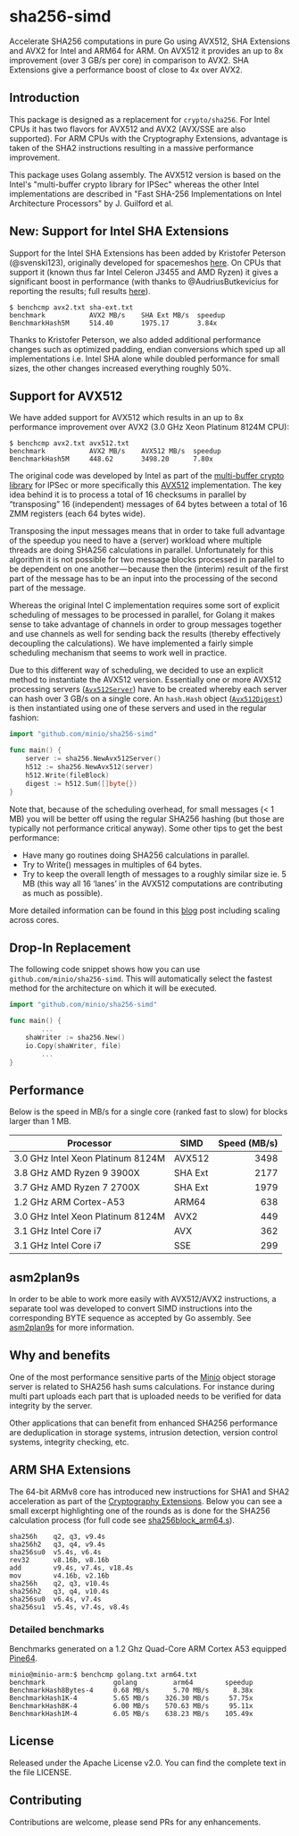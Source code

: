 # sha256-simd

Accelerate SHA256 computations in pure Go using AVX512, SHA Extensions and AVX2 for Intel and ARM64 for ARM. On AVX512 it provides an up to 8x improvement (over 3 GB/s per core) in comparison to AVX2. SHA Extensions give a performance boost of close to 4x over AVX2.

## Introduction

This package is designed as a replacement for `crypto/sha256`. For Intel CPUs it has two flavors for AVX512 and AVX2 (AVX/SSE are also supported). For ARM CPUs with the Cryptography Extensions, advantage is taken of the SHA2 instructions resulting in a massive performance improvement.

This package uses Golang assembly. The AVX512 version is based on the Intel's "multi-buffer crypto library for IPSec" whereas the other Intel implementations are described in "Fast SHA-256 Implementations on Intel Architecture Processors" by J. Guilford et al.

## New: Support for Intel SHA Extensions

Support for the Intel SHA Extensions has been added by Kristofer Peterson (@svenski123), originally developed for spacemeshos [here](https://github.com/spacemeshos/POET/issues/23). On CPUs that support it (known thus far Intel Celeron J3455 and AMD Ryzen) it gives a significant boost in performance (with thanks to @AudriusButkevicius for reporting the results; full results [here](https://github.com/minio/sha256-simd/pull/37#issuecomment-451607827)).

```
$ benchcmp avx2.txt sha-ext.txt
benchmark           AVX2 MB/s    SHA Ext MB/s  speedup
BenchmarkHash5M     514.40       1975.17       3.84x
```

Thanks to Kristofer Peterson, we also added additional performance changes such as optimized padding, endian conversions which sped up all implementations i.e. Intel SHA alone while doubled performance for small sizes, the other changes increased everything roughly 50%.

## Support for AVX512

We have added support for AVX512 which results in an up to 8x performance improvement over AVX2 (3.0 GHz Xeon Platinum 8124M CPU):

```
$ benchcmp avx2.txt avx512.txt
benchmark           AVX2 MB/s    AVX512 MB/s  speedup
BenchmarkHash5M     448.62       3498.20      7.80x
```

The original code was developed by Intel as part of the [multi-buffer crypto library](https://github.com/intel/intel-ipsec-mb) for IPSec or more specifically this [AVX512](https://github.com/intel/intel-ipsec-mb/blob/master/avx512/sha256_x16_avx512.asm) implementation. The key idea behind it is to process a total of 16 checksums in parallel by “transposing” 16 (independent) messages of 64 bytes between a total of 16 ZMM registers (each 64 bytes wide).

Transposing the input messages means that in order to take full advantage of the speedup you need to have a (server) workload where multiple threads are doing SHA256 calculations in parallel. Unfortunately for this algorithm it is not possible for two message blocks processed in parallel to be dependent on one another — because then the (interim) result of the first part of the message has to be an input into the processing of the second part of the message.

Whereas the original Intel C implementation requires some sort of explicit scheduling of messages to be processed in parallel, for Golang it makes sense to take advantage of channels in order to group messages together and use channels as well for sending back the results (thereby effectively decoupling the calculations). We have implemented a fairly simple scheduling mechanism that seems to work well in practice.

Due to this different way of scheduling, we decided to use an explicit method to instantiate the AVX512 version. Essentially one or more AVX512 processing servers ([`Avx512Server`](https://github.com/minio/sha256-simd/blob/master/sha256blockAvx512_amd64.go#L294)) have to be created whereby each server can hash over 3 GB/s on a single core. An `hash.Hash` object ([`Avx512Digest`](https://github.com/minio/sha256-simd/blob/master/sha256blockAvx512_amd64.go#L45)) is then instantiated using one of these servers and used in the regular fashion:

```go
import "github.com/minio/sha256-simd"

func main() {
	server := sha256.NewAvx512Server()
	h512 := sha256.NewAvx512(server)
	h512.Write(fileBlock)
	digest := h512.Sum([]byte{})
}
```

Note that, because of the scheduling overhead, for small messages (< 1 MB) you will be better off using the regular SHA256 hashing (but those are typically not performance critical anyway). Some other tips to get the best performance:
* Have many go routines doing SHA256 calculations in parallel.
* Try to Write() messages in multiples of 64 bytes.
* Try to keep the overall length of messages to a roughly similar size ie. 5 MB (this way all 16 ‘lanes’ in the AVX512 computations are contributing as much as possible).

More detailed information can be found in this [blog](https://blog.minio.io/accelerate-sha256-up-to-8x-over-3-gb-s-per-core-with-avx512-a0b1d64f78f) post including scaling across cores.

## Drop-In Replacement

The following code snippet shows how you can use `github.com/minio/sha256-simd`. This will automatically select the fastest method for the architecture on which it will be executed.

```go
import "github.com/minio/sha256-simd"

func main() {
        ...
	shaWriter := sha256.New()
	io.Copy(shaWriter, file)
        ...
}
```

## Performance

Below is the speed in MB/s for a single core (ranked fast to slow) for blocks larger than 1 MB.

| Processor                         | SIMD    | Speed (MB/s) |
| --------------------------------- | ------- | ------------:|
| 3.0 GHz Intel Xeon Platinum 8124M | AVX512  |         3498 |
| 3.8 GHz AMD Ryzen 9 3900X         | SHA Ext |         2177 |
| 3.7 GHz AMD Ryzen 7 2700X         | SHA Ext |         1979 |
| 1.2 GHz ARM Cortex-A53            | ARM64   |          638 |
| 3.0 GHz Intel Xeon Platinum 8124M | AVX2    |          449 |
| 3.1 GHz Intel Core i7             | AVX     |          362 |
| 3.1 GHz Intel Core i7             | SSE     |          299 |

## asm2plan9s

In order to be able to work more easily with AVX512/AVX2 instructions, a separate tool was developed to convert SIMD instructions into the corresponding BYTE sequence as accepted by Go assembly. See [asm2plan9s](https://github.com/minio/asm2plan9s) for more information.

## Why and benefits

One of the most performance sensitive parts of the [Minio](https://github.com/minio/minio) object storage server is related to SHA256 hash sums calculations. For instance during multi part uploads each part that is uploaded needs to be verified for data integrity by the server.

Other applications that can benefit from enhanced SHA256 performance are deduplication in storage systems, intrusion detection, version control systems, integrity checking, etc.

## ARM SHA Extensions

The 64-bit ARMv8 core has introduced new instructions for SHA1 and SHA2 acceleration as part of the [Cryptography Extensions](http://infocenter.arm.com/help/index.jsp?topic=/com.arm.doc.ddi0501f/CHDFJBCJ.html). Below you can see a small excerpt highlighting one of the rounds as is done for the SHA256 calculation process (for full code see [sha256block_arm64.s](https://github.com/minio/sha256-simd/blob/master/sha256block_arm64.s)).

 ```
 sha256h    q2, q3, v9.4s
 sha256h2   q3, q4, v9.4s
 sha256su0  v5.4s, v6.4s
 rev32      v8.16b, v8.16b
 add        v9.4s, v7.4s, v18.4s
 mov        v4.16b, v2.16b
 sha256h    q2, q3, v10.4s
 sha256h2   q3, q4, v10.4s
 sha256su0  v6.4s, v7.4s
 sha256su1  v5.4s, v7.4s, v8.4s
 ```

### Detailed benchmarks

Benchmarks generated on a 1.2 Ghz Quad-Core ARM Cortex A53 equipped [Pine64](https://www.pine64.com/).

```
minio@minio-arm:$ benchcmp golang.txt arm64.txt
benchmark                 golang         arm64        speedup
BenchmarkHash8Bytes-4     0.68 MB/s      5.70 MB/s      8.38x
BenchmarkHash1K-4         5.65 MB/s    326.30 MB/s     57.75x
BenchmarkHash8K-4         6.00 MB/s    570.63 MB/s     95.11x
BenchmarkHash1M-4         6.05 MB/s    638.23 MB/s    105.49x
```

## License

Released under the Apache License v2.0. You can find the complete text in the file LICENSE.

## Contributing

Contributions are welcome, please send PRs for any enhancements.
